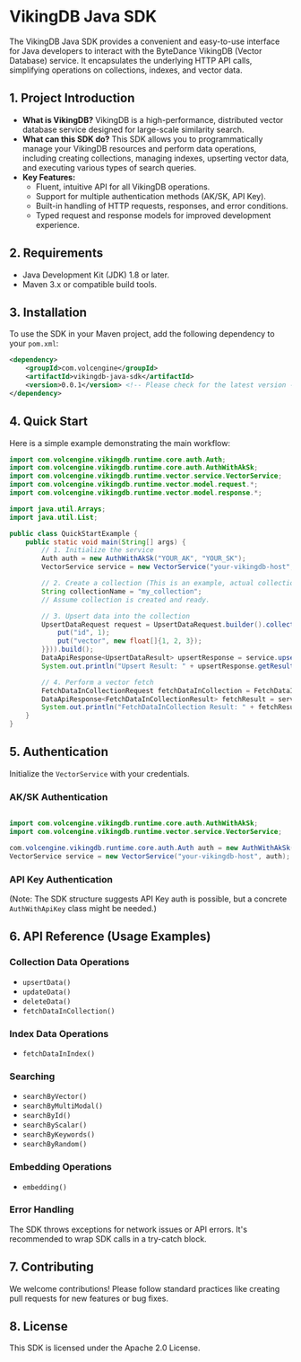 # VikingDB Java SDK

The VikingDB Java SDK provides a convenient and easy-to-use interface for Java developers to interact with the ByteDance VikingDB (Vector Database) service. It encapsulates the underlying HTTP API calls, simplifying operations on collections, indexes, and vector data.

## 1. Project Introduction

-   **What is VikingDB?** VikingDB is a high-performance, distributed vector database service designed for large-scale similarity search.
-   **What can this SDK do?** This SDK allows you to programmatically manage your VikingDB resources and perform data operations, including creating collections, managing indexes, upserting vector data, and executing various types of search queries.
-   **Key Features:**
    -   Fluent, intuitive API for all VikingDB operations.
    -   Support for multiple authentication methods (AK/SK, API Key).
    -   Built-in handling of HTTP requests, responses, and error conditions.
    -   Typed request and response models for improved development experience.

## 2. Requirements

-   Java Development Kit (JDK) 1.8 or later.
-   Maven 3.x or compatible build tools.

## 3. Installation

To use the SDK in your Maven project, add the following dependency to your `pom.xml`:

```xml
<dependency>
    <groupId>com.volcengine</groupId>
    <artifactId>vikingdb-java-sdk</artifactId>
    <version>0.0.1</version> <!-- Please check for the latest version -->
</dependency>
```

## 4. Quick Start

Here is a simple example demonstrating the main workflow:

```java
import com.volcengine.vikingdb.runtime.core.auth.Auth;
import com.volcengine.vikingdb.runtime.core.auth.AuthWithAkSk;
import com.volcengine.vikingdb.runtime.vector.service.VectorService;
import com.volcengine.vikingdb.runtime.vector.model.request.*;
import com.volcengine.vikingdb.runtime.vector.model.response.*;

import java.util.Arrays;
import java.util.List;

public class QuickStartExample {
    public static void main(String[] args) {
        // 1. Initialize the service
        Auth auth = new AuthWithAkSk("YOUR_AK", "YOUR_SK");
        VectorService service = new VectorService("your-vikingdb-host", auth);

        // 2. Create a collection (This is an example, actual collection creation is done via other APIs)
        String collectionName = "my_collection";
        // Assume collection is created and ready.

        // 3. Upsert data into the collection
        UpsertDataRequest request = UpsertDataRequest.builder().collectionName(collectionName).data(List.of(new HashMap<String, Object>() {{
            put("id", 1);
            put("vector", new float[]{1, 2, 3});
        }})).build();
        DataApiResponse<UpsertDataResult> upsertResponse = service.upsertData(upsertRequest);
        System.out.println("Upsert Result: " + upsertResponse.getResult());

        // 4. Perform a vector fetch
        FetchDataInCollectionRequest fetchDataInCollection = FetchDataInCollectionRequest.builder().collectionName(collectionName).ids(Arrays.asList(1, 2, 3)).build();
        DataApiResponse<FetchDataInCollectionResult> fetchResult = service.fetchDataInCollection(fetchDataInCollection);
        System.out.println("FetchDataInCollection Result: " + fetchResult.getResult());
    }
}
```

## 5. Authentication

Initialize the `VectorService` with your credentials.

### AK/SK Authentication

```java

import com.volcengine.vikingdb.runtime.core.auth.AuthWithAkSk;
import com.volcengine.vikingdb.runtime.vector.service.VectorService;

com.volcengine.vikingdb.runtime.core.auth.Auth auth = new AuthWithAkSk("YOUR_ACCESS_KEY_ID", "YOUR_SECRET_ACCESS_KEY");
VectorService service = new VectorService("your-vikingdb-host", auth);
```

### API Key Authentication

(Note: The SDK structure suggests API Key auth is possible, but a concrete `AuthWithApiKey` class might be needed.)

## 6. API Reference (Usage Examples)

### Collection Data Operations

-   `upsertData()`
-   `updateData()`
-   `deleteData()`
-   `fetchDataInCollection()`

### Index Data Operations

-   `fetchDataInIndex()`

### Searching

-   `searchByVector()`
-   `searchByMultiModal()`
-   `searchById()`
-   `searchByScalar()`
-   `searchByKeywords()`
-   `searchByRandom()`

### Embedding Operations

-   `embedding()`

### Error Handling

The SDK throws exceptions for network issues or API errors. It's recommended to wrap SDK calls in a try-catch block.


## 7. Contributing

We welcome contributions! Please follow standard practices like creating pull requests for new features or bug fixes.

## 8. License

This SDK is licensed under the Apache 2.0 License.